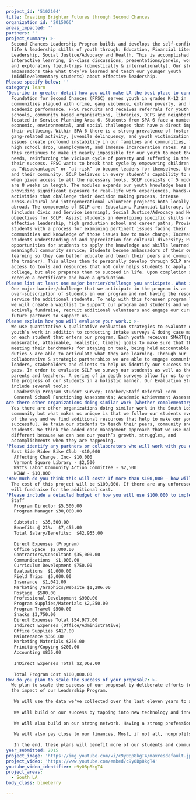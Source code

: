 ```yaml
---
project_id: '5102104'
title: Creating Brighter Futures through Second Chances
organization_id: '2015066'
areas_impacted: ''
partners: ''
project_summary: >-
  Second Chances Leadership Program builds and develops the self-confidence,
  life & leadership skills of youth through: Education, Financial Literacy,
  Leadership, Social Justice/Advocacy and Health. This is accomplished through
  interactive learning, in-class discussions, presentations/panels, workshops
  and exploratory field-trips (domestically & internationally). Our student
  ambassadors take what they’ve learned and teach our younger youth
  (middle/elementary students) about effective leadership.
Please specify below: ''
category: learn
'Describe in greater detail how you will make LA the best place to connect:': >-
  Foundation for Second Chances (FFSC) serves youth in grades K-12 in
  communities plagued with crime, gang violence, extreme poverty, and low
  academic performance. FFSC recruits and receives referrals for youth from
  schools, community based organizations, libraries, DCFS and neighborhoods
  located in Service Planning Area 6. Students from SPA 6 face a number of
  economic, environmental, and social challenges that have a direct impact on
  their wellbeing. Within SPA 6 there is a strong prevalence of foster care,
  gang-related activity, juvenile delinquency, and youth victimization. These
  issues create profound instability in our families and communities, fueling
  high school drop, unemployment, and immense incarceration rates. As a result,
  this continues to make it nearly impossible for our youth to meet their basic
  needs, reinforcing the vicious cycle of poverty and suffering in the way of
  their success. FFSC wants to break that cycle by empowering children labeled
  as “disadvantaged” or “at-risk” to become leaders for themselves, their peers
  and their community. SCLP believes in every student’s capability to succeed
  when given access to all the necessary tools. SCLP consists of 5 modules that
  are 8 weeks in length. The modules expands our youth knowledge base by
  providing significant exposure to real-life work experiences, hands-on
  activities that challenge their decision making process, intense
  cross-cultural and intergenerational volunteer projects both locally and
  abroad. The components of SCLP are: Education, Financial Literacy, Leadership
  (includes Civic and Service Learning), Social Justice/Advocacy and Health. The
  objectives for SCLP: Assist students in developing specific skills needed for
  effective leadership, high graduation school and career paths; Provide
  students with a process for examining pertinent issues facing their
  communities and knowledge of those issues how to make change; Increase
  students understanding of and appreciation for cultural diversity; Provide
  opportunities for students to apply the knowledge and skills learned through
  meaningful community service; Students become ambassadors of their own
  learning so they can better educate and teach their peers and community (train
  the trainer). This allows them to personally develop through SCLP and have
  access to tools and resources that not only helps students to apply to
  college, but also prepares them to succeed in life. Upon completion students
  receive a certificate and have a graduation.
Please list at least one major barrier/challenge you anticipate. What is your strategy for overcoming these obstacles?: >-
  One major barrier/challenge that we anticipate in the program is an
  over-subscription of students in our program and not having the resources to
  service the additional students. To help with this foreseen program limitation
  we will create a waitlist to support our program and students and we will
  actively fundraise, recruit additional volunteers and engage our current and
  future partners to support us.
Please explain how you will evaluate your work.: >-
  We use quantitative & qualitative evaluation strategies to evaluate our
  youth’s work in addition to conducting intake surveys & doing case management
  on each student that enters our program. Each youth receives SMART(specific,
  measurable, attainable, realistic, timely) goals to make sure that they are
  meeting their benchmarks for staying on task, being held accountable for their
  duties & are able to articulate what they are learning. Through our
  collaborative & strategic partnerships we are able to engage community
  leaders, stakeholders and clients to help us identify our success and any
  gaps. In order to evaluate SCLP we survey our students as well as their
  parents and teachers. A series of in depth surveys allow for us to evaluate
  the progress of our students in a holistic manner. Our Evaluation Strategies
  include several tools:
   Leadership Program Student Survey; Teacher/Staff Referral Form
   General School Functioning Assessments; Academic Achievement Assessments;Community Surveys
Are there other organizations doing similar work (whether complementary or competitive)? What is unique about your proposed approach?: >-
  Yes there are other organizations doing similar work in the South Los Angeles
  community but what makes us unique is that we follow our students every step
  of the way and we find additional resources that help to make our youth
  successful. We train our students to teach their peers, community and younger
  students. We think the added case management approach that we use make us
  different because we can see our youth’s growth, struggles, and
  accomplishments when they are happening.
'Please identify any partners or collaborators who will work with you on this project. How much of the $100,000 grant award will each partner receive?': |-
  East Side Rider Bike Club -$10,000
   Affecting Change, Inc- $10,000
   Vermont Square Library - $2,500
   Watts Labor Community Action Committee - $2,500
   NCNW - $10,000
'How much do you think this will cost? If more than $100,000 – how will you cover the additional costs?': >-
  The cost of this project will be $100,000. If there are any unforeseen cost we
  will fundraise for the additional cost.
'Please include a detailed budget of how you will use $100,000 to implement this project.': |-
  Staff 
   Program Director $5,500.00 
   Program Manager $30,000.00 
   
   Subtotal:  $35,500.00 
   Benefits @ 21%:  $7,455.00 
   Total Salary/Benefits:  $42,955.00 
   
   Direct Expenses (Program) 
   Office Space  $2,000.00 
   Contractors/Consultant $35,000.00 
   Communications  $1,000.00 
   Curriculum Development $750.00 
   Evaluations  $1,000.00 
   Field Trips  $5,000.00 
   Insurance  $1,041.00 
   Marketing /Graphics/Website $1,286.00 
   Postage  $500.00 
   Professional Development $900.00 
   Program Supplies/Materials $2,250.00 
   Program Travel $500.00 
   Snacks $3,750.00 
   Direct Expenses Total $54,977.00 
   Indirect Expenses (Office/Administrative) 
   Office Supplies $417.00 
   Maintenance $366.00 
   Marketing Materials $250.00 
   Priniting/Copying $200.00 
   Accounting $835.00 
   
   InDirect Expenses Total $2,068.00 
   
   Total Program Cost $100,000.00
How do you plan to scale the success of your proposal?: >-
  We plan to scale the success of our proposal by deliberate efforts to increase
  the impact of our Leadership Program. 
   
   We will use the data we've collected over the last eleven years to analyze trends in our student population, donor base and communities. For example, we have discovered over the years that our program has evolved to provide services to students with learning disabilities and students whose parents were born abroad. We will also use this information to understand what communication channels are most effective, how to better raise funds and how to increase recurring giving.
   
   We will build on our success by tapping into new technology and innovation for community-based organizations. We will use new technology such as mobile devices, tablets and applications on each to more efficiently deliver our services to our target population. Staff and volunteers will have the data that we've collected over the last eleven years on our core population, students and communities at their fingertips. 
   
   We will also build on our strong network. Having a strong professional support network is crucial for the success of our Leadership Program. We will develop our network of staff, volunteers and community partners to invest in our vision and program. We will then leverage that human capital to grow the Leadership Program from a local program to a regional and national program. That also includes developing our social networks (Facebook, Twitter, Instagram) to provide us additional access to other networks of potential donors, volunteers, members, alumni, patrons and supporters.
   
   We will also pay close to our finances. Most, if not all, nonprofits operate on a shoestring budget and our program is no different. We are thankful for every dollar and cent that comes into the organization and we will work hard to ensure that none of its is wasted, especially during the times of growth. 
   
   In the end, these plans will benefit more of our students and community members.
year_submitted: 2015
project_image: 'https://img.youtube.com/vi/c9y0Bp8kgT4/maxresdefault.jpg'
project_video: 'https://www.youtube.com/embed/c9y0Bp8kgT4'
youtube_video_identifier: c9y0Bp8kgT4
project_areas:
  - South LA
body_class: blueberry

---
```

